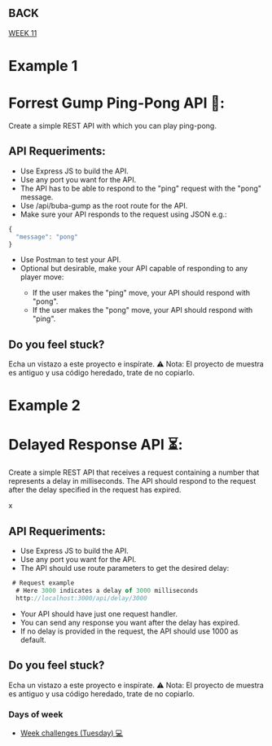 ## BACK
<a href="https://github.com/Lesdith/core-code-from-scratch-readme/blob/main/Weeks/Week%2011%20%20Node-Databases/Week%2011.md">WEEK 11</a>

# Example 1
# Forrest Gump Ping-Pong API 🏓:
Create a simple REST API with which you can play ping-pong.

## API Requeriments:
  <ul>
  <li>Use Express JS to build the API.</li>
   <li>Use any port you want for the API.</li>
    <li>The API has to be able to respond to the "ping" request with the "pong" message.</li>
   <li>Use /api/buba-gump as the root route for the API.</li>
    <li>Make sure your API responds to the request using JSON e.g.:</li>
</ul>



```javascript
{
  "message": "pong"
}
```
  <ul>
  <li>Use Postman to test your API.</li>
   <li>Optional but desirable, make your API capable of responding to any player move:</li>
  <ul>
    <li>If the user makes the "ping" move, your API should respond with "pong".</li>
     <li>If the user makes the "pong" move, your API should respond with "ping".</li>
  </ul>
</ul>

## Do you feel stuck?
Echa un vistazo a este proyecto e inspírate.
⚠️ Nota: El proyecto de muestra es antiguo y usa código heredado, trate de no copiarlo.


 # Example 2
 # Delayed Response API ⏳:
Create a simple REST API that receives a request containing a number that represents a delay
in milliseconds. The API should respond to the request after the delay specified in the request has expired.

x

## API Requeriments:
  <ul>
  <li>Use Express JS to build the API.</li>
   <li>Use any port you want for the API.</li>
    <li>The API should use route parameters to get the desired delay:</li>
</ul>

```javascript
 # Request example
  # Here 3000 indicates a delay of 3000 milliseconds
  http://localhost:3000/api/delay/3000
```
<ul>
  <li>Your API should have just one request handler.</li>
   <li>You can send any response you want after the delay has expired.</li>
    <li>If no delay is provided in the request, the API should use 1000 as default.</li>
</ul>

## Do you feel stuck?
Echa un vistazo a este proyecto e inspírate.
⚠️ Nota: El proyecto de muestra es antiguo y usa código heredado, trate de no copiarlo.


 ### Days of week
 <ul>
  <li>
<a href="https://github.com/Lesdith/core-code-from-scratch-readme/blob/main/Weeks/Week%2011%20%20Node-Databases/Week%20challenges%20(Thursday).md"> Week challenges (Tuesday) 💻 </a>
 </li>
 </ul>
